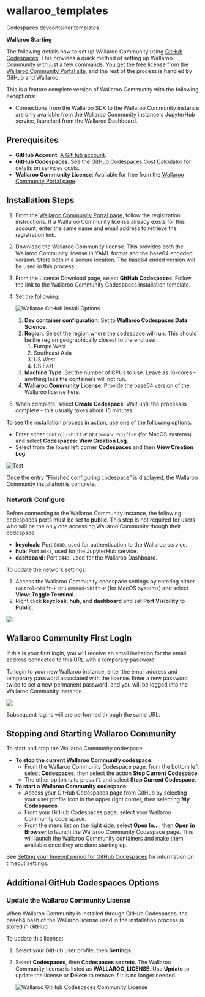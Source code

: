 # wallaroo_templates
Codespaces devcontainer templates

<!--WALLAROO_START-->
<b>Wallaroo Starting</b>
<!--WALLAROO_END-->

The following details how to set up Wallaroo Community using [GitHub Codespaces](https://github.com/features/codespaces).  This provides a quick method of setting up Wallaroo Community with just a few commands.  You get the free license from [the Wallaroo Community Portal site](https://portal.wallaroo.community/), and the rest of the process is handled by GitHub and Wallaroo.

This is a feature complete version of Wallaroo Community with the following exceptions:

* Connections from the Wallaroo SDK to the Wallaroo Community instance are only available from the Wallaroo Community instance's JupyterHub service, launched from the Wallaroo Dashboard.

## Prerequisites

* **GitHub Account**:  [A GitHub account](https://github.com/).
* **GitHub Codespaces**:  See the [GitHub Codespaces Cost Calculator](https://github.com/pricing/calculator) for details on services costs.
* **Wallaroo Community License**:  Available for free from the [Wallaroo Community Portal page](https://portal.wallaroo.community/).

## Installation Steps

1. From the [Wallaroo Community Portal page](https://portal.wallaroo.community/), follow the registration instructions.  If a Wallaroo Community license already exists for this account, enter the same name and email address to retrieve the registration link.
1. Download the Wallaroo Community license.  This provides both the Wallaroo Community license in YAML format and the base64 encoded version.  Store both in a secure location.  The base64 ended version will be used in this process.
1. From the License Download page, select **GitHub Codespaces**.  Follow the link to the Wallaroo Community Codespaces installation template.
2. Set the following:

    ![Wallaroo GitHub Install Options](./images/wallaroo-community-github-codespace/wallaroo-community-github-codespace-configuration.png)

    1. **Dev container configuration**:  Set to **Wallaroo Codespaces Data Science**.
    2. **Region**:  Select the region where the codespace will run.  This should be the region geographically closest to the end user.
        1. Europe West
        2. Southeast Asia
        3. US West
        4. US East
    3. **Machine Type**:  Set the number of CPUs to use.  Leave as 16-cores - anything less the containers will not run.
    4. **Wallaroo Community License**:  Provide the base64 version of the Wallaroo license here.

3. When complete, select **Create Codespace**.  Wait until the process is complete - this usually takes about 15 minutes.

To see the installation process in action, use one of the following options:

* Enter either `Control-Shift-P` or `Command-Shift-P` (for MacOS systems) and select **Codespaces: View Creation Log**.
* Select from the lower left corner **Codespaces** and then **View Creation Log**.

![Test](./images/wallaroo-community-github-codespace/github-spaces-view-creation-log.gif)

Once the entry "Finished configuring codespace" is displayed, the Wallaroo Community installation is complete.

### Network Configure

Before connecting to the Wallaroo Community instance, the following codespaces ports must be set to **public**.  This step is not required for users who will be the only one accessing Wallaroo Community though their codespace.

* **keycloak**: Port `8080`, used for authentication to the Wallaroo service.
* **hub**: Port `8081`, used for the JupyterHub service.
* **dashboard**: Port `8443`, used for the Wallaroo Dashboard.

To update the network settings:

1. Access the Wallaroo Community codespace settings by entering either `Control-Shift-P` or `Command-Shift-P` (for MacOS systems) and select **View: Toggle Terminal**.
1. Right click **keycloak**, **hub**, and **dashboard** and set **Port Visibility** to **Public**.

![](./images/wallaroo-community-github-codespace/github-codespaces-network-visibility-setting.gif)

## Wallaroo Community First Login

If this is your first login, you will receive an email invitation for the email address connected to this URL with a temporary password.

To login to your new Wallaroo instance, enter the email address and temporary password associated with the license.  Enter a new password twice to set a new permanent password, and you will be logged into the Wallaroo Community instance.

![](./images/wallaroo-community-github-codespace/github-codespaces-network-first-login.gif)

Subsequent logins will are performed through the same URL.

## Stopping and Starting Wallaroo Community

To start and stop the Wallaroo Community codespace:

* **To stop the current Wallaroo Community codespace**: 
  * From the Wallaroo Community Codespace page, from the bottom left select **Codespaces**, then select the action **Stop Current Codespace**.
  * The other option is to press `F1` and select **Stop Current Codespace**.
* **To start a Wallaroo Community codespace**:  
  * Access your GitHub Codespaces page from GitHub by selecting your user profile icon in the upper right corner, then selecting **My Codespaces**.
  * From your GitHub Codespaces page, select your Wallaroo Community code space.
  * From the menu list on the right side, select **Open In...**, then **Open in Browser** to launch the Wallaroo Community Codespace page.  This will launch the Wallaroo Community containers and make them available once they are done starting up.

See [Setting your timeout period for GitHub Codespaces](https://docs.github.com/en/codespaces/customizing-your-codespace/setting-your-timeout-period-for-github-codespaces) for information on timeout settings.

## Additional GitHub Codespaces Options

### Update the Wallaroo Community License

When Wallaroo Community is installed through GitHub Codespaces, the base64 hash of the Wallaroo license used in the installation process is stored in GitHub.

To update this license:

1. Select your GitHub user profile, then **Settings**.
1. Select **Codespaces**, then **Codespaces secrets**.  The Wallaroo Community license is listed as **WALLAROO_LICENSE**.  Use **Update** to update the license or **Delete** to remove if it is no longer needed.

   ![Wallaroo GitHub Codespaces Community License](./images/wallaroo-community-github-codespace/codespaces-wallaroo-license.png)
